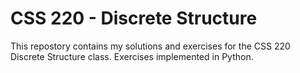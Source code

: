# CSS 220 - Discrete Structure
This repostory contains my solutions and exercises for the CSS 220 Discrete Structure class.
Exercises implemented in Python.

